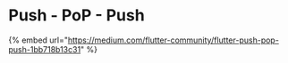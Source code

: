 # Push - PoP - Push

{% embed url="https://medium.com/flutter-community/flutter-push-pop-push-1bb718b13c31" %}



